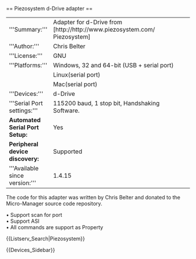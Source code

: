 == Piezosystem d-Drive adapter ==

<table><tr><td>
'''Summary:'''</td><td>Adapter for d-Drive from [http://http://www.piezosystem.com/ Piezosystem]</td></tr>
<tr><td>'''Author:'''</td><td>Chris Belter</td></tr>
<tr><td>'''License:'''</td><td>GNU</td></tr> 
<tr><td>'''Platforms:'''</td><td>Windows, 32 and 64-bit (USB + serial port)</td></tr>
<tr><td></td><td>Linux(serial port)</td></tr>
<tr><td></td><td>Mac(serial port)</td></tr>
<tr><td>'''Devices:'''</td><td>d-Drive</td></tr>
<tr><td width=20%>'''Serial Port settings:'''</td><td>115200 baud, 1 stop bit, Handshaking Software.</td></tr>

<tr><td><b>Automated Serial Port Setup:</b></td><td>Yes</td></tr>

<tr><td><b>Peripheral device discovery:</b></td><td>Supported</td></tr>
<tr><td>'''Available since version:'''</td><td>1.4.15</td>
</table>

The code for this adapter was written by Chris Belter and donated to the Micro-Manager source code repository.

• Support scan for port<br>
• Support ASI<br>
• All commands are support as Property<br>


{{Listserv_Search|Piezosystem}}

{{Devices_Sidebar}}
